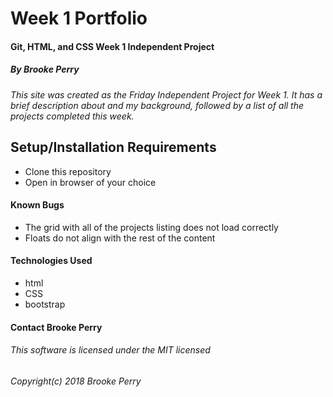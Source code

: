 # Week 1 Portfolio

#### Git, HTML, and CSS Week 1 Independent Project

##### By Brooke Perry


_This site was created as the Friday Independent Project for Week 1. It has a brief description about and my background, followed by a list of all the projects completed this week._

## Setup/Installation Requirements
* Clone this repository
* Open in browser of your choice

#### Known Bugs

* The grid with all of the projects listing does not load correctly
* Floats do not align with the rest of the content

#### Technologies Used
* html
* CSS
* bootstrap

#### **Contact** Brooke Perry

###### This software is licensed under the MIT licensed

###### Copyright(c) 2018 Brooke Perry
